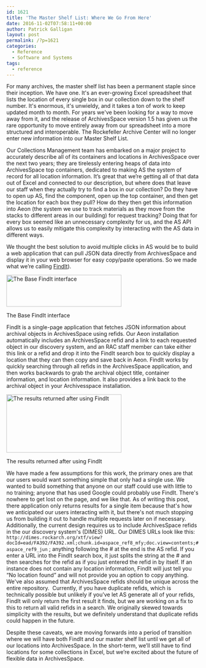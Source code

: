 ```yaml
---
id: 1621
title: 'The Master Shelf List: Where We Go From Here'
date: 2016-11-02T07:58:11+00:00
author: Patrick Galligan
layout: post
permalink: /?p=1621
categories:
  - Reference
  - Software and Systems
tags:
  - reference
---
```

For many archives, the master shelf list has been a permanent staple since their inception. We have one. It's an ever-growing Excel spreadsheet that lists the location of every single box in our collection down to the shelf number. It's enormous, it's unwieldy, and it takes a ton of work to keep updated month to month. For years we've been looking for a way to move away from it, and the release of ArchivesSpace version 1.5 has given us the rare opportunity to move entirely away from our spreadsheet into a more structured and interoperable. The Rockefeller Archive Center will no longer enter new information into our Master Shelf List.<!--more-->

Our Collections Management team has embarked on a major project to accurately describe all of its containers and locations in ArchivesSpace over the next two years; they are tirelessly entering heaps of data into ArchivesSpace top containers, dedicated to making AS the system of record for all location information. It’s great that we’re getting all of that data out of Excel and connected to our description, but where does that leave our staff when they actually try to find a box in our collection? Do they have to open up AS, find the component, open up the top container, and then get the location for each box they pull? How do they then get this information into Aeon (the system we use to track materials as they move from the stacks to different areas in our building) for request tracking? Doing that for every box seemed like an unnecessary complexity for us, and the AS API allows us to easily mitigate this complexity by interacting with the AS data in different ways.

We thought the best solution to avoid multiple clicks in AS would be to build a web application that can pull JSON data directly from ArchivesSpace and display it in your web browser for easy copy/paste operations. So we made what we’re calling [FindIt](https://github.com/RockefellerArchiveCenter/find-it)).

<div id="attachment_1622" style="width: 310px" class="wp-caption aligncenter">
  <a href="http://blog.rockarch.org/wp-content/uploads/2016/11/BaseFindIt.jpg"><img class="size-medium wp-image-1622" src="http://blog.rockarch.org/wp-content/uploads/2016/11/BaseFindIt-300x83.jpg" alt="The Base FindIt interface" width="300" height="83" srcset="http://blog.rockarch.org/wp-content/uploads/2016/11/BaseFindIt-300x83.jpg 300w, http://blog.rockarch.org/wp-content/uploads/2016/11/BaseFindIt-768x212.jpg 768w, http://blog.rockarch.org/wp-content/uploads/2016/11/BaseFindIt-1024x282.jpg 1024w, http://blog.rockarch.org/wp-content/uploads/2016/11/BaseFindIt-500x138.jpg 500w, http://blog.rockarch.org/wp-content/uploads/2016/11/BaseFindIt.jpg 1027w" sizes="(max-width: 300px) 100vw, 300px" /></a>

  <p class="wp-caption-text">
    The Base FindIt interface
  </p>
</div>

FindIt is a single-page application that fetches JSON information about archival objects in ArchivesSpace using refids. Our Aeon installation automatically includes an ArchivesSpace refid and a link to each requested object in our discovery system, and an RAC staff member can take either this link or a refid and drop it into the FindIt search box to quickly display a location that they can then copy and save back in Aeon. FindIt works by quickly searching through all refids in the ArchivesSpace application, and then works backwards to grab the archival object title, container information, and location information. It also provides a link back to the archival object in your Archivesspace installation.

<div id="attachment_1623" style="width: 310px" class="wp-caption aligncenter">
  <a href="http://blog.rockarch.org/wp-content/uploads/2016/11/FindItResults.jpg"><img class="size-medium wp-image-1623" src="http://blog.rockarch.org/wp-content/uploads/2016/11/FindItResults-300x152.jpg" alt="The results returned after using FindIt" width="300" height="152" srcset="http://blog.rockarch.org/wp-content/uploads/2016/11/FindItResults-300x152.jpg 300w, http://blog.rockarch.org/wp-content/uploads/2016/11/FindItResults-768x389.jpg 768w, http://blog.rockarch.org/wp-content/uploads/2016/11/FindItResults-500x253.jpg 500w, http://blog.rockarch.org/wp-content/uploads/2016/11/FindItResults.jpg 978w" sizes="(max-width: 300px) 100vw, 300px" /></a>

  <p class="wp-caption-text">
    The results returned after using FindIt
  </p>
</div>

We have made a few assumptions for this work, the primary ones are that our users would want something simple that only had a single use. We wanted to build something that anyone on our staff could use with little to no training; anyone that has used Google could probably use FindIt. There's nowhere to get lost on the page, and we like that. As of writing this post, there application only returns results for a single item because that's how we anticipated our users interacting with it, but there's not much stopping us from building it out to handle multiple requests later on if necessary. Additionally, the current design requires us to include ArchivesSpace refids in the our discovery system's (DIMES) URL. Our DIMES URLs look like this: `http://dimes.rockarch.org/xtf/view?docId=ead/FA392/FA392.xml;chunk.id=aspace_ref8_mfy;doc.view=contents;#aspace_ref9_jun` ; anything following the # at the end is the AS refid. If you enter a URL into the FindIt search box, it just splits the string at the # and then searches for the refid as if you just entered the refid in by itself. If an instance does not contain any location information, FindIt will just tell you “No location found” and will not provide you an option to copy anything. We've also assumed that ArchivesSpace refids should be unique across the entire repository.  Currently, if you have duplicate refids, which is technically possible but unlikely if you’ve let AS generate all of your refids, FindIt will only return the first result it finds, but we are working on a fix to this to return all valid refids in a search. We originally skewed towards simplicity with the results, but we definitely understand that duplicate refids could happen in the future.

Despite these caveats, we are moving forwards into a period of transition where we will have both FindIt and our master shelf list until we get all of our locations into ArchivesSpace. In the short-term, we’ll still have to find locations for some collections in Excel, but we’re excited about the future of flexible data in ArchivesSpace.
